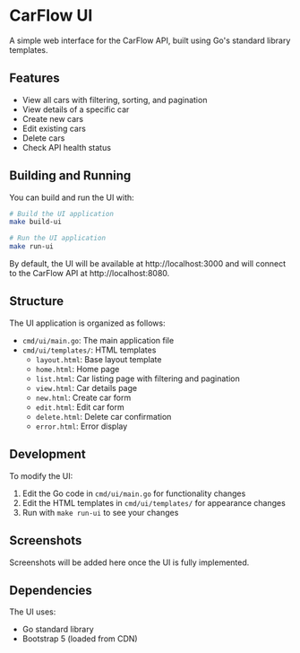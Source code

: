 # CarFlow UI

A simple web interface for the CarFlow API, built using Go's standard library templates.

## Features

- View all cars with filtering, sorting, and pagination
- View details of a specific car
- Create new cars
- Edit existing cars
- Delete cars
- Check API health status

## Building and Running

You can build and run the UI with:

```bash
# Build the UI application
make build-ui

# Run the UI application
make run-ui
```

By default, the UI will be available at http://localhost:3000 and will connect to the CarFlow API at http://localhost:8080.

## Structure

The UI application is organized as follows:

- `cmd/ui/main.go`: The main application file
- `cmd/ui/templates/`: HTML templates
  - `layout.html`: Base layout template 
  - `home.html`: Home page
  - `list.html`: Car listing page with filtering and pagination
  - `view.html`: Car details page
  - `new.html`: Create car form
  - `edit.html`: Edit car form
  - `delete.html`: Delete car confirmation
  - `error.html`: Error display

## Development

To modify the UI:

1. Edit the Go code in `cmd/ui/main.go` for functionality changes
2. Edit the HTML templates in `cmd/ui/templates/` for appearance changes
3. Run with `make run-ui` to see your changes

## Screenshots

Screenshots will be added here once the UI is fully implemented.

## Dependencies

The UI uses:
- Go standard library
- Bootstrap 5 (loaded from CDN) 
